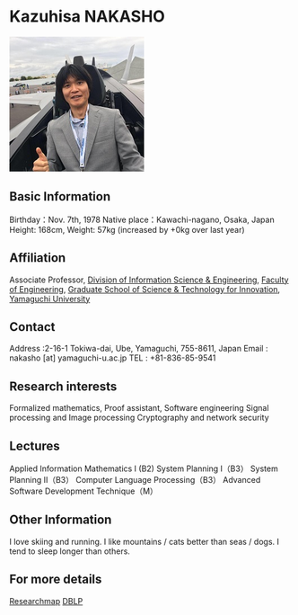 Kazuhisa NAKASHO
======================
![](nakasho.jpg)

Basic Information
---------------------
Birthday：Nov. 7th, 1978
Native place：Kawachi-nagano, Osaka, Japan
Height: 168cm, Weight: 57kg (increased by +0kg over last year)

Affiliation
---------------------
Associate Professor,
[Division of Information Science & Engineering](http://www.csse.yamaguchi-u.ac.jp/),
[Faculty of Engineering](http://www.eng.yamaguchi-u.ac.jp/),
[Graduate School of Science & Technology for Innovation](http://www.gsti.yamaguchi-u.ac.jp/),
[Yamaguchi University](http://www.yamaguchi-u.ac.jp/)

Contact
----------------------
Address :2-16-1 Tokiwa-dai, Ube, Yamaguchi, 755-8611, Japan
Email :  nakasho [at] yamaguchi-u.ac.jp
TEL : +81-836-85-9541

Research interests
----------------------
Formalized mathematics, Proof assistant, Software engineering
Signal processing and Image processing
Cryptography and network security

Lectures
----------------------
Applied Information Mathematics I (B2)
System Planning I（B3）
System Planning II（B3）
Computer Language Processing（B3）
Advanced Software Development Technique（M）

Other Information
----------------------
I love skiing and running.
I like mountains / cats better than seas / dogs.
I tend to sleep longer than others.

For more details
----------------------
[Researchmap](https://researchmap.jp/kazuhisa.nakasho)
[DBLP](http://dblp.uni-trier.de/pers/hd/n/Nakasho:Kazuhisa)
